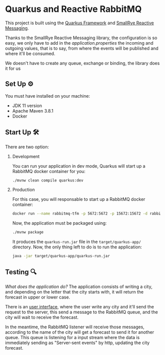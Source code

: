 # Quarkus and Reactive RabbitMQ

This project is built using the [Quarkus Framework](https://quarkus.io/) and [SmallRye Reactive Messaging](https://smallrye.io/smallrye-reactive-messaging/smallrye-reactive-messaging/3.4/amqp/amqp.html).

Thanks to the SmallRye Reactive Messaging library, the configuration is so easy, we only have to add in the _application.properties_ the incoming and outgoing values, that is to say, from where the events will be published and where it'll be consumed.

We doesn't have to create any queue, exchange or binding, the library does it for us

## Set Up ⚙

You must have installed on your machine:
* JDK 11 version
* Apache Maven 3.8.1
* Docker

## Start Up 🛠

There are two option:

1. Development

    You can run your application in dev mode, Quarkus will start up a RabbitMQ docker container for you:

    ```bash
    ./mvnw clean compile quarkus:dev
    ```

2. Production

    For this case, you will responsable to start up a RabbitMQ docker container:

    ```bash
    docker run --name rabbitmq-tfm -p 5672:5672 -p 15672:15672 -d rabbitmq:3.9.8-management
    ```
    
    Now, the application must be packaged using:

    ```bash
    ./mvnw package
    ```

    It produces the `quarkus-run.jar` file in the `target/quarkus-app/` directory. Now, the only thing left to do is to run the application:

    ```bash
    java -jar target/quarkus-app/quarkus-run.jar
    ```

## Testing 🔍

_What does the application do?_ The application consists of writing a city, and depending on the letter that the city starts with, it will return the forecast in upper or lower case.

There is an [user interface](http://localhost:8080/forecast.html), where the user write any city and it'll send the request to the server, this send a message to the RabbitMQ queue, and the city will wait to receive the forecast.

In the meantime, the RabbitMQ listener will receive those messages, according to the name of the city will get a forecast to send it for another queue. This queue is listening for a input stream where the data is immediately sending as "Server-sent events" by http, updating the city forecast.